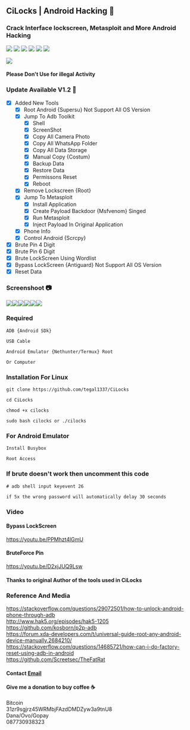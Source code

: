 ## CiLocks | Android Hacking 📱
### Crack Interface lockscreen, Metasploit and More Android Hacking
![](https://img.shields.io/github/license/tegal1337/CiLocks)
![](https://img.shields.io/github/issues/tegal1337/CiLocks)
![](https://img.shields.io/github/issues-closed/tegal1337/CiLocks)
![](https://img.shields.io/github/forks/tegal1337/CiLocks)
![](https://img.shields.io/github/stars/tegal1337/CiLocks)
![](https://img.shields.io/github/last-commit/tegal1337/CiLocks)

<img src ="https://img.shields.io/badge/Important-notice-red" />
<h4>Please Don't Use for illegal Activity</h4>

### Update Available V1.2 🚀 
- [x] Added New Tools 
    - [x] Root Android {Supersu} Not Support All OS Version
    - [x] Jump To Adb Toolkit
        - [x] Shell
        - [x] ScreenShot
        - [x] Copy All Camera Photo
        - [x] Copy All WhatsApp Folder
        - [x] Copy All Data Storage
        - [x] Manual Copy {Costum}
        - [x] Backup Data
        - [x] Restore Data
        - [x] Permissons Reset
        - [x] Reboot
    - [x] Remove Lockscreen {Root}
    - [x] Jump To Metasploit   
        - [x] Install Application
        - [x] Create Payload Backdoor {Msfvenom} Singed
        - [x] Run Metasploit
        - [x] Inject Payload In Original Application
     - [x] Phone Info
     - [x] Control Android {Scrcpy}
- [x] Brute Pin 4 Digit
- [x] Brute Pin 6 Digit
- [x] Brute LockScreen Using Wordlist
- [x] Bypass LockScreen {Antiguard} Not Support All OS Version
- [x] Reset Data

### Screenshoot 📷
![](https://github.com/tegal1337/CiLocks/blob/main/Screenshoot/cilok-00.png)![](https://github.com/tegal1337/CiLocks/blob/main/Screenshoot/cilock-01.jpeg)![](https://github.com/tegal1337/CiLocks/blob/main/Screenshoot/cilock-02.jpeg)![](https://github.com/tegal1337/CiLocks/blob/main/Screenshoot/cilock-03.jpeg)![](https://github.com/tegal1337/CiLocks/blob/main/Screenshoot/cilock-04.jpeg)![](https://github.com/tegal1337/CiLocks/blob/main/Screenshoot/cilock-05.jpeg)

### Required

    ADB {Android SDk}
    
    USB Cable
    
    Android Emulator {Nethunter/Termux} Root
    
    Or Computer


### Installation For Linux 

    git clone https://github.com/tegal1337/CiLocks
    
    cd CiLocks
    
    chmod +x cilocks
    
    sudo bash cilocks or ./cilocks

<!--  After Following All Steps Just Type In Terminal **root@tegalsec:~** **./cilocks** -->

### For Android Emulator

    Install Busybox
    
    Root Access

### If brute doesn't work then uncomment this code

    # adb shell input keyevent 26
    
    if 5x the wrong password will automatically delay 30 seconds


### Video
#### Bypass LockScreen
https://youtu.be/PPMhzt4lGmU
#### BruteForce Pin
https://youtu.be/D2xjJUQ9Lsw

#### Thanks to original Author of the tools used in CiLocks

### Reference And Media
https://stackoverflow.com/questions/29072501/how-to-unlock-android-phone-through-adb
<br>
http://www.hak5.org/episodes/hak5-1205
<br>
https://github.com/kosborn/p2p-adb
<br>
https://forum.xda-developers.com/t/universal-guide-root-any-android-device-manually.2684210/
<br>
https://stackoverflow.com/questions/14685721/how-can-i-do-factory-reset-using-adb-in-android
<br>
https://github.com/Screetsec/TheFatRat
<br>
#### Contact <a href="mailto:mitsuhamizaki@gmail.com">Email</a>
#### Give me a donation to buy coffee ☕
  Bitcoin <br>31zr9sgjrz45WRMbjFAzdDMDZyw3a9tnU8<br>
  Dana/Ovo/Gopay <br>087730938323
